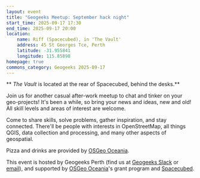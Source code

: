 ```yaml
---
layout: event
title: "Geogeeks Meetup: September hack night"
start_time: 2025-09-17 17:30
end_time: 2025-09-17 20:00
location:
    name: Riff (Spacecubed), in 'The Vault'
    address: 45 St Georges Tce, Perth
    latitude: -31.955841
    longitude: 115.85898
homepage: true
commons_category: Geogeeks 2025-09-17
---
```


** *The Vault* is located at the rear of Spacecubed, behind the desks.**

Join us for another casual after-work meetup to chat and tinker on your geo-projects! It's been a while, so bring your news and ideas, new and old! All skill levels and areas of interest are welcome.

Come to share skills, solve problems, gather inspiration, and stay connected.
There'll be people with interests in OpenStreetMap, all things QGIS, data collection and processing,
and many other aspects of geospatial.

Pizza and drinks are provided by [OSGeo Oceania](https://osgeo-oceania.org).

This event is hosted by Geogeeks Perth (find us at [Geogeeks Slack](https://join.slack.com/t/geogeeks/shared_invite/zt-13fnotoqb-YkyMTmvwZEB_nDUis_30hw)
or [email](mailto:geogeeks.perth@gmail.com)),
and supported by [OSGeo Oceania](https://osgeo-oceania.org)'s grant program and [Spacecubed](https://spacecubed.com).
